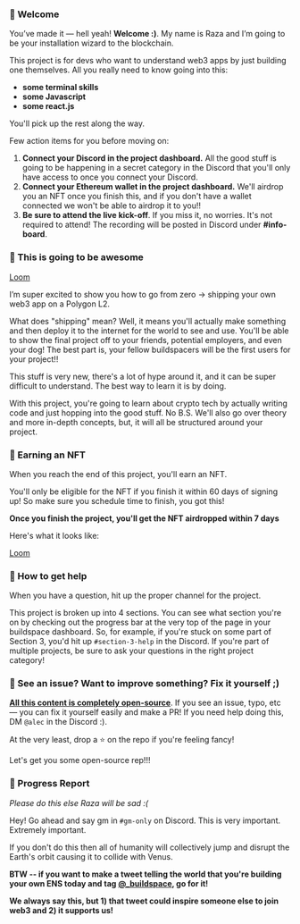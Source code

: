 ### 👋 Welcome

You’ve made it — hell yeah! **Welcome :)**. My name is Raza and I’m going to be your installation wizard to the blockchain. 

This project is for devs who want to understand web3 apps by just building one themselves. All you really need to know going into this: 

- **some terminal skills**
- **some Javascript**
- **some react.js**

You'll pick up the rest along the way.

Few action items for you before moving on:

1. **Connect your Discord in the project dashboard.** All the good stuff is going to be happening in a secret category in the Discord that you'll only have access to once you connect your Discord.
2. **Connect your Ethereum wallet in the project dashboard.** We'll airdrop you an NFT once you finish this, and if you don't have a wallet connected we won't be able to airdrop it to you!!
3. **Be sure to attend the live kick-off**. If you miss it, no worries. It's not required to attend! The recording will be posted in Discord under **#info-board**.

### 🚀 This is going to be awesome

[Loom](https://www.loom.com/share/09bc6da901a34b3983be4338b02eba82)

I’m super excited to show you how to go from zero → shipping your own web3 app on a Polygon L2.

What does "shipping" mean? Well, it means you'll actually make something and then deploy it to the internet for the world to see and use. You'll be able to show the final project off to your friends, potential employers, and even your dog! The best part is, your fellow buildspacers will be the first users for your project!!

This stuff is very new, there's a lot of hype around it, and it can be super difficult to understand. The best way to learn it is by doing.

With this project, you're going to learn about crypto tech by actually writing code and just hopping into the good stuff. No B.S. We'll also go over theory and more in-depth concepts, but, it will all be structured around your project.

### 💎 Earning an NFT

When you reach the end of this project, you'll earn an NFT.

You'll only be eligible for the NFT if you finish it within 60 days of signing up! So make sure you schedule time to finish, you got this!

**Once you finish the project, you'll get the NFT airdropped within 7 days**

Here's what it looks like:

[Loom](https://www.loom.com/share/b3a0185f02ac4c63ab411288c2df4a30)

### 🤚 How to get help

When you have a question, hit up the proper channel for the project.

This project is broken up into 4 sections. You can see what section you're on by checking out the progress bar at the very top of the page in your buildspace dashboard. So, for example, if you're stuck on some part of Section 3, you'd hit up `#section-3-help` in the Discord. If you're part of multiple projects, be sure to ask your questions in the right project category!

### 🤘 See an issue? Want to improve something? Fix it yourself ;)

**[All this content is completely open-source](https://github.com/buildspace/buildspace-projects)**. If you see an issue, typo, etc — you can fix it yourself easily and make a PR! If you need help doing this, DM `@alec` in the Discord :).

At the very least, drop a ⭐ on the repo if you're feeling fancy!

Let's get you some open-source rep!!!

### 🚨 Progress Report

*Please do this else Raza will be sad :(*

Hey! Go ahead and say gm in `#gm-only` on Discord. This is very important. Extremely important.

If you don't do this then all of humanity will collectively jump and disrupt the Earth's orbit causing it to collide with Venus.

**BTW -- if you want to make a tweet telling the world that you're building your own ENS today and tag [@_buildspace](https://twitter.com/_buildspace), go for it!**

**We always say this, but 1) that tweet could inspire someone else to join web3 and 2) it supports us!**
